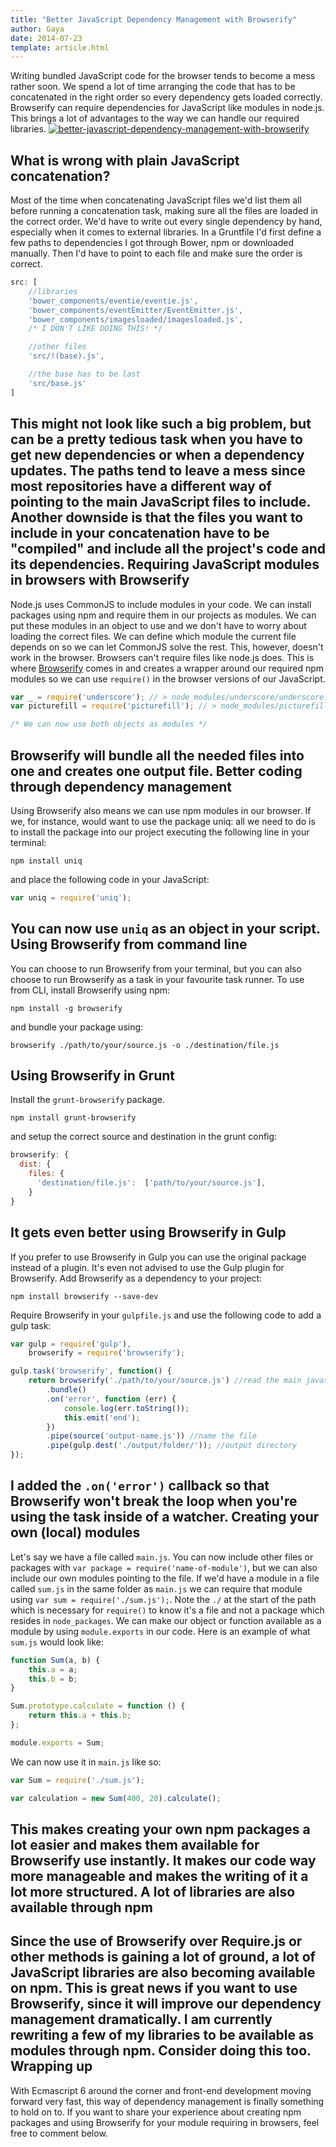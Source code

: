 ```yaml
---
title: "Better JavaScript Dependency Management with Browserify"
author: Gaya
date: 2014-07-23
template: article.html
---
```

Writing bundled JavaScript code for the browser tends to become a mess rather soon. We spend a lot of time arranging the code that has to be concatenated in the right order so every dependency gets loaded correctly. Browserify can require dependencies for JavaScript like modules in node.js. This brings a lot of advantages to the way we can handle our required libraries. [![better-javascript-dependency-management-with-browserify](/articles/\/better-javascript-dependency-management-with-browserify.jpg)](http://www.gayadesign.com/front-end/better-javascript-dependency-management-with-browserify/)<span id="more-1452"></span>

What is wrong with plain JavaScript concatenation?
--------------------------------------------------

 Most of the time when concatenating JavaScript files we'd list them all before running a concatenation task, making sure all the files are loaded in the correct order. We'd have to write out every single dependency by hand, especially when it comes to external libraries. In a Gruntfile I'd first define a few paths to dependencies I got through Bower, npm or downloaded manually. Then I'd have to point to each file and make sure the order is correct. 
```javascript
src: [
	//libraries
    'bower_components/eventie/eventie.js',
    'bower_components/eventEmitter/EventEmitter.js',
    'bower_components/imagesloaded/imagesloaded.js',
	/* I DON'T LIKE DOING THIS! */

	//other files
    'src/!(base).js',

    //the base has to be last
    'src/base.js'
]
```
 This might not look like such a big problem, but can be a pretty tedious task when you have to get new dependencies or when a dependency updates. The paths tend to leave a mess since most repositories have a different way of pointing to the main JavaScript files to include. Another downside is that the files you want to include in your concatenation have to be "compiled" and include all the project's code and its dependencies. Requiring JavaScript modules in browsers with Browserify
--------------------------------------------------------

 Node.js uses CommonJS to include modules in your code. We can install packages using npm and require them in our projects as modules. We can put these modules in an object to use and we don't have to worry about loading the correct files. We can define which module the current file depends on so we can let CommonJS solve the rest. This, however, doesn't work in the browser. Browsers can't require files like node.js does. This is where [Browserify](http://browserify.org/ "Browserify") comes in and creates a wrapper around our required npm modules so we can use `require()` in the browser versions of our JavaScript. 
```javascript
var _ = require('underscore'); // > node_modules/underscore/underscore.js
var picturefill = require('picturefill'); // > node_modules/picturefill/picturefill.js

/* We can now use both objects as modules */
```
 Browserify will bundle all the needed files into one and creates one output file. Better coding through dependency management
-------------------------------------------

 Using Browserify also means we can use npm modules in our browser. If we, for instance, would want to use the package uniq: all we need to do is to install the package into our project executing the following line in your terminal: 
```
npm install uniq
```
 and place the following code in your JavaScript: 
```javascript
var uniq = require('uniq');
```
 You can now use `uniq` as an object in your script. Using Browserify from command line
----------------------------------

 You can choose to run Browserify from your terminal, but you can also choose to run Browserify as a task in your favourite task runner. To use from CLI, install Browserify using npm: 
```
npm install -g browserify
```
 and bundle your package using: 
```
browserify ./path/to/your/source.js -o ./destination/file.js
```
 Using Browserify in Grunt
-------------------------

 Install the `grunt-browserify` package. 
```
npm install grunt-browserify
```
 and setup the correct source and destination in the grunt config: 
```javascript
browserify: {
  dist: {
    files: {
      'destination/file.js':  ['path/to/your/source.js'],
    }
}
```
 It gets even better using Browserify in Gulp
--------------------------------------------

 If you prefer to use Browserify in Gulp you can use the original package instead of a plugin. It's even not advised to use the Gulp plugin for Browserify. Add Browserify as a dependency to your project: 
```
npm install browserify --save-dev
```
 Require Browserify in your `gulpfile.js` and use the following code to add a gulp task: 
```javascript
var gulp = require('gulp'),
    browserify = require('browserify');

gulp.task('browserify', function() {
    return browserify('./path/to/your/source.js') //read the main javascript file
        .bundle()
        .on('error', function (err) {
            console.log(err.toString());
            this.emit('end');
        })
        .pipe(source('output-name.js')) //name the file
        .pipe(gulp.dest('./output/folder/')); //output directory
});
```
 I added the `.on('error')` callback so that Browserify won't break the loop when you're using the task inside of a watcher. Creating your own (local) modules
---------------------------------

 Let's say we have a file called `main.js`. You can now include other files or packages with `var package = require('name-of-module')`, but we can also include our own modules pointing to the file. If we'd have a module in a file called `sum.js` in the same folder as `main.js` we can require that module using `var sum = require('./sum.js');`. Note the `./` at the start of the path which is necessary for `require()` to know it's a file and not a package which resides in `node_packages`. We can make our object or function available as a module by using `module.exports` in our code. Here is an example of what `sum.js` would look like: 
```javascript
function Sum(a, b) {
	this.a = a;
	this.b = b;
}

Sum.prototype.calculate = function () {
	return this.a + this.b;
};

module.exports = Sum;
```
 We can now use it in `main.js` like so: 
```javascript
var Sum = require('./sum.js');

var calculation = new Sum(400, 20).calculate();
```
 This makes creating your own npm packages a lot easier and makes them available for Browserify use instantly. It makes our code way more manageable and makes the writing of it a lot more structured. A lot of libraries are also available through npm
-------------------------------------------------

 Since the use of Browserify over Require.js or other methods is gaining a lot of ground, a lot of JavaScript libraries are also becoming available on npm. This is great news if you want to use Browserify, since it will improve our dependency management dramatically. I am currently rewriting a few of my libraries to be available as modules through npm. Consider doing this too. Wrapping up
-----------

 With Ecmascript 6 around the corner and front-end development moving forward very fast, this way of dependency management is finally something to hold on to. If you want to share your experience about creating npm packages and using Browserify for your module requiring in browsers, feel free to comment below. 